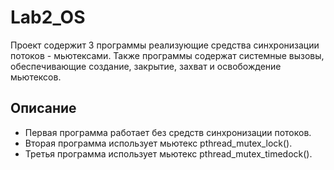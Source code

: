 # Lab2_OS

Проект содержит 3 программы реализующие средства синхронизации потоков - мьютексами. Также программы содержат системные вызовы, обеспечивающие создание, закрытие, захват и освобождение мьютексов.

## Описание
- Первая программа работает без средств синхронизации потоков.
- Вторая программа использует мьютекс pthread_mutex_lock().
- Третья программа использует мьютекс pthread_mutex_timedock().
